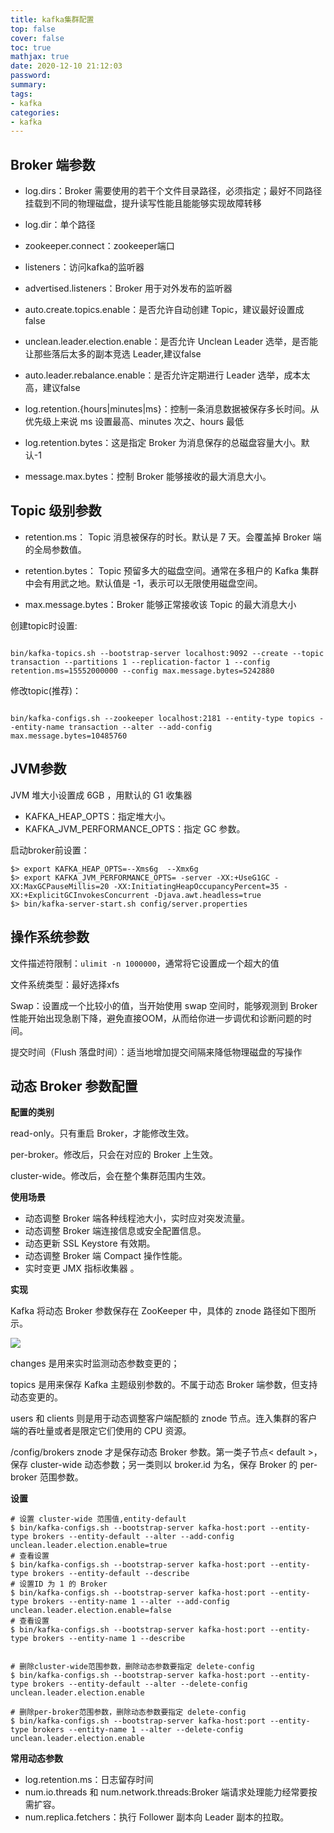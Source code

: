 ```yaml
---
title: kafka集群配置
top: false
cover: false
toc: true
mathjax: true
date: 2020-12-10 21:12:03
password:
summary:
tags:
- kafka
categories:
- kafka
---
```


## Broker 端参数

- log.dirs：Broker 需要使用的若干个文件目录路径，必须指定；最好不同路径挂载到不同的物理磁盘，提升读写性能且能能够实现故障转移
- log.dir：单个路径

- zookeeper.connect：zookeeper端口
- listeners：访问kafka的监听器
- advertised.listeners：Broker 用于对外发布的监听器
- auto.create.topics.enable：是否允许自动创建 Topic，建议最好设置成 false
- unclean.leader.election.enable：是否允许 Unclean Leader 选举，是否能让那些落后太多的副本竞选 Leader,建议false
- auto.leader.rebalance.enable：是否允许定期进行 Leader 选举，成本太高，建议false
- log.retention.{hours|minutes|ms}：控制一条消息数据被保存多长时间。从优先级上来说 ms 设置最高、minutes 次之、hours 最低
- log.retention.bytes：这是指定 Broker 为消息保存的总磁盘容量大小。默认-1
- message.max.bytes：控制 Broker 能够接收的最大消息大小。

## Topic 级别参数

- retention.ms： Topic 消息被保存的时长。默认是 7 天。会覆盖掉 Broker 端的全局参数值。

- retention.bytes： Topic 预留多大的磁盘空间。通常在多租户的 Kafka 集群中会有用武之地。默认值是 -1，表示可以无限使用磁盘空间。
- max.message.bytes：Broker 能够正常接收该 Topic 的最大消息大小

创建topic时设置:

```

bin/kafka-topics.sh --bootstrap-server localhost:9092 --create --topic transaction --partitions 1 --replication-factor 1 --config retention.ms=15552000000 --config max.message.bytes=5242880
```

修改topic(推荐)：

```

bin/kafka-configs.sh --zookeeper localhost:2181 --entity-type topics --entity-name transaction --alter --add-config max.message.bytes=10485760
```

## JVM参数

 JVM 堆大小设置成 6GB ，用默认的 G1 收集器

- KAFKA_HEAP_OPTS：指定堆大小。
- KAFKA_JVM_PERFORMANCE_OPTS：指定 GC 参数。

启动broker前设置：

```
$> export KAFKA_HEAP_OPTS=--Xms6g  --Xmx6g
$> export KAFKA_JVM_PERFORMANCE_OPTS= -server -XX:+UseG1GC -XX:MaxGCPauseMillis=20 -XX:InitiatingHeapOccupancyPercent=35 -XX:+ExplicitGCInvokesConcurrent -Djava.awt.headless=true
$> bin/kafka-server-start.sh config/server.properties
```

## 操作系统参数

文件描述符限制：`ulimit -n 1000000`，通常将它设置成一个超大的值

文件系统类型：最好选择xfs

Swap：设置成一个比较小的值，当开始使用 swap 空间时，能够观测到 Broker 性能开始出现急剧下降，避免直接OOM，从而给你进一步调优和诊断问题的时间。

提交时间（Flush 落盘时间）：适当地增加提交间隔来降低物理磁盘的写操作

## 动态 Broker 参数配置

**配置的类别**

read-only。只有重启 Broker，才能修改生效。

per-broker。修改后，只会在对应的 Broker 上生效。

cluster-wide。修改后，会在整个集群范围内生效。

**使用场景**

- 动态调整 Broker 端各种线程池大小，实时应对突发流量。
- 动态调整 Broker 端连接信息或安全配置信息。
- 动态更新 SSL Keystore 有效期。
- 动态调整 Broker 端 Compact 操作性能。
- 实时变更 JMX 指标收集器 。

**实现**

Kafka 将动态 Broker 参数保存在 ZooKeeper 中，具体的 znode 路径如下图所示。

![](atoconfig.png)

changes 是用来实时监测动态参数变更的；

topics 是用来保存 Kafka 主题级别参数的。不属于动态 Broker 端参数，但支持动态变更的。

users 和 clients 则是用于动态调整客户端配额的 znode 节点。连入集群的客户端的吞吐量或者是限定它们使用的 CPU 资源。

/config/brokers znode 才是保存动态 Broker 参数。第一类子节点< default >，保存 cluster-wide 动态参数；另一类则以 broker.id 为名，保存 Broker 的 per-broker 范围参数。

**设置**

```shell
# 设置 cluster-wide 范围值,entity-default
$ bin/kafka-configs.sh --bootstrap-server kafka-host:port --entity-type brokers --entity-default --alter --add-config unclean.leader.election.enable=true
# 查看设置
$ bin/kafka-configs.sh --bootstrap-server kafka-host:port --entity-type brokers --entity-default --describe
# 设置ID 为 1 的 Broker
$ bin/kafka-configs.sh --bootstrap-server kafka-host:port --entity-type brokers --entity-name 1 --alter --add-config unclean.leader.election.enable=false
# 查看设置
$ bin/kafka-configs.sh --bootstrap-server kafka-host:port --entity-type brokers --entity-name 1 --describe


# 删除cluster-wide范围参数，删除动态参数要指定 delete-config
$ bin/kafka-configs.sh --bootstrap-server kafka-host:port --entity-type brokers --entity-default --alter --delete-config unclean.leader.election.enable

# 删除per-broker范围参数，删除动态参数要指定 delete-config
$ bin/kafka-configs.sh --bootstrap-server kafka-host:port --entity-type brokers --entity-name 1 --alter --delete-config unclean.leader.election.enable
```

**常用动态参数**

- log.retention.ms：日志留存时间
- num.io.threads 和 num.network.threads:Broker 端请求处理能力经常要按需扩容。
- num.replica.fetchers：执行 Follower 副本向 Leader 副本的拉取。


